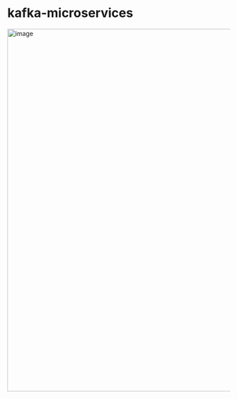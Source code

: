 # kafka-microservices

<img width="820" alt="image" src="https://github.com/user-attachments/assets/bdc3e9d2-5c70-4f4e-98f8-ea491b695c3c" />
